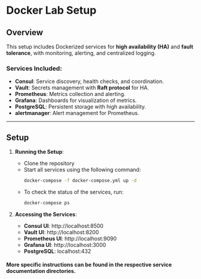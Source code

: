 # Docker Lab Setup 

## Overview

This setup includes Dockerized services for **high availability (HA)** and **fault tolerance**, with monitoring, alerting, and centralized logging.

### Services Included:
- **Consul**: Service discovery, health checks, and coordination.
- **Vault**: Secrets management with **Raft protocol** for HA.
- **Prometheus**: Metrics collection and alerting.
- **Grafana**: Dashboards for visualization of metrics.
- **PostgreSQL**: Persistent storage with high availability.
- **alertmanager**: Alert management for Prometheus.

---


## Setup

1. **Running the Setup**:
    - Clone the repository
    - Start all services using the following command:
        ```sh
      docker-compose -f docker-compose.yml up -d

        ```
    - To check the status of the services, run:
        ```sh
        docker-compose ps
        ```

2. **Accessing the Services**:
    - **Consul UI**: http://localhost:8500
    - **Vault UI**: http://localhost:8200
    - **Prometheus UI**: http://localhost:9090
    - **Grafana UI**: http://localhost:3000 
    - **PostgreSQL**: localhost:432



#### More specific instructions can be found in the respective service documentation directories.